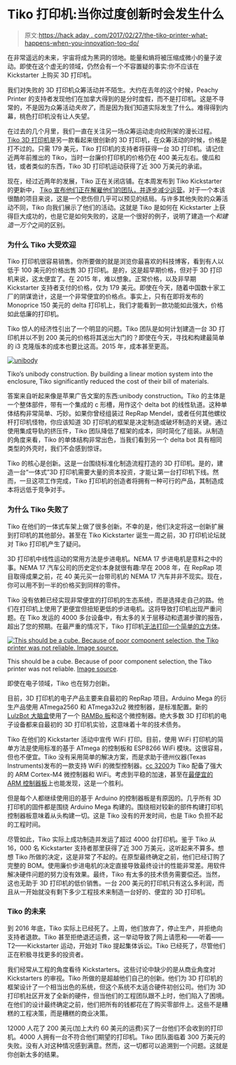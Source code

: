 # Tiko 打印机:当你过度创新时会发生什么

> 原文:[https://hack aday . com/2017/02/27/the-tiko-printer-what-happens-when-you-innovation-too-do/](https://hackaday.com/2017/02/27/the-tiko-printer-what-happens-when-you-innovate-too-much/)

在非常遥远的未来，宇宙将成为黑洞的领地。能量和熵将被压缩成微小的量子波动。即使在这个虚无的领域，仍然会有一个不容置疑的事实:你不应该在 Kickstarter 上购买 3D 打印机。

我们对失败的 3D 打印机众筹活动并不陌生。大约在去年的这个时候，Peachy Printer 的支持者发现他们在加拿大得到的是分时度假，而不是打印机。这是不寻常的，不是因为众筹活动*失败了*，而是因为我们知道实际发生了什么。难得得到内幕，桃色打印机没有让人失望。

在过去的几个月里，我们一直在关注另一场众筹运动走向绞刑架的漫长过程。[Tiko 3D 打印机](https://www.tiko3d.com/)是另一款看起来很创新的 3D 打印机，在众筹活动的时候，价格是打不过的。只需 179 美元，Tiko 打印机的支持者将获得一台 3D 打印机。请记住近两年前推出的 Tiko，当时一台廉价打印机的价格仍在 400 美元左右。傻瓜和钱，或者类似的东西，Tiko 3D 打印机运动获得了近 300 万美元的承诺。

现在，经过近两年的发展，Tiko 正在关闭店铺。在本周发布到 Tiko Kickstarter 的更新中， [Tiko 宣布他们正在解雇他们的团队，并逐步减少运营](https://www.kickstarter.com/projects/tiko3d/tiko-the-unibody-3d-printer/posts/1809879)。对于一个本该很酷的项目来说，这是一个悲伤但几乎可以预见的结局。与许多其他失败的众筹活动不同，Tiko 向我们展示了他们的活动。这就是 Tiko 是如何在 Kickstarter 上获得巨大成功的，也是它是如何失败的，这是一个很好的例子，说明了建造一个*和建造一万个*之间的区别。

### 为什么 Tiko 大受欢迎

Tiko 打印机很容易销售。你所要做的就是浏览你最喜欢的科技博客，看到有人以低于 100 美元的价格出售 3D 打印机。是的，这是超早期价格，但对于 3D 打印机来说，这太便宜了。在 2015 年，难以想象。正常价格，以及非早期 Kickstarter 支持者支付的价格，仅为 179 美元。即使在今天，随着中国数十家工厂的阴谋诡计，这是一个非常便宜的价格点。事实上，只有在即将发布的 Monoprice 150 美元的 delta 打印机上，我们才能看到一款功能如此强大，价格如此低廉的打印机。

Tiko 惊人的经济性引出了一个明显的问题。Tiko 团队是如何计划建造一台 3D 打印机并以不到 200 美元的价格将其送出大门的？即使在今天，寻找和构建最简单的 i3 克隆版本的成本也要比这高。2015 年，成本甚至更高。

[![unibody](../Images/0d15f1d72f355a9863c44d2a1383815d.png)](https://hackaday.com/wp-content/uploads/2017/02/unibody.jpg)

Tiko’s unibody construction. By building a linear motion system into the enclosure, Tiko significantly reduced the cost of their bill of materials.

答案来自听起来像是苹果广告文案的东西:unibody construction。Tiko 的主体是一个整体部件，带有一个集成的 c 形槽，用作这个 delta bot 的线性轨道。这种单体结构非常简单、巧妙。如果你曾经组装过 RepRap Mendel，或者任何其他螺纹杆打印机怪物，你应该知道 3D 打印机的框架是决定制造或破坏制造的关键。通过使用集成导轨的挤压件，Tiko 团队降低了框架的成本，同时简化了组装。从制造的角度来看，Tiko 的单体结构非常出色，当我们看到另一个 delta bot 具有相同类型的外壳时，我们不会感到惊讶。

Tiko 的核心是创新。这是一台围绕标准化制造流程打造的 3D 打印机。是的，建造一台“一体式”3D 打印机需要大量的资本投资，才能让第一台打印机下线。然而，一旦这项工作完成，Tiko 打印机的创造者将拥有一种可行的产品，其制造成本将远低于竞争对手。

### 为什么 Tiko 失败了

Tiko 在他们的一体式车架上做了很多创新。不幸的是，他们决定将这一创新扩展到打印机的其他部分。甚至在 Tiko Kickstarter 诞生一周之前，3D 打印机论坛就对 Tiko 打印机产生了疑问。

3D 打印机中线性运动的常用方法是步进电机。NEMA 17 步进电机是意料之中的事。NEMA 17 汽车公司的历史定价本身就很有趣:早在 2008 年，在 RepRap 项目取得成果之前，花 40 美元买一台带司机的 NEMA 17 汽车并非不现实。现在，你可以用不到一半的价格买到同样的零件。

Tiko 没有依赖已经实现非常便宜的打印机的生态系统，而是选择走自己的路。他们在打印机上使用了更便宜但扭矩更低的步进电机。这将导致打印机出现严重问题。在 Tiko 发运的 4000 多台设备中，有太多的关于层移动和遗漏步骤的报告，超出了您的预期。在最严重的情况下，Tiko 打印机[无法打印一个简单的立方体](https://www.youtube.com/watch?v=TixJhVpze7Y)。

[![This should be a cube. Because of poor component selection, the Tiko printer was not reliable. Image source.](../Images/3b0dcecd37a2a8500f08e38cfbb36ab9.png)](https://hackaday.com/wp-content/uploads/2017/02/layershifting.png)

This should be a cube. Because of poor component selection, the Tiko printer was not reliable. [Image source](https://www.youtube.com/watch?v=TixJhVpze7Y).

即使在电子领域，Tiko 也在努力创新。

目前，3D 打印机的电子产品主要来自最初的 RepRap 项目。Arduino Mega 的衍生产品使用 ATmega2560 和 ATmega32u2 微控制器，是标准配置。新的 [LulzBot 大脑盒](https://www.lulzbot.com/store/parts/taz-6-controller-box)使用了一个 [RAMBo 板](http://reprap.org/wiki/Rambo)和这个微控制器。绝大多数 3D 打印机的电子设备都来自最初的 3D 打印机实验，这意味着十年的技术债务。

Tiko 在他们的 Kickstarter 活动中宣传 WiFi 打印。目前，使用 WiFi 打印机的简单方法是使用标准的基于 ATmega 的控制板和 ESP8266 WiFi 模块。这很容易，但也不便宜。Tiko 没有采用简单的解决方案，而是求助于德州仪器(Texas Instruments)发布的一款支持 WiFi 的微型控制器。[cc 3200](http://www.ti.com/product/CC3200)为 Tiko 配备了强大的 ARM Cortex-M4 微控制器和 WiFi。考虑到平稳的加速，甚至在[最便宜的 ARM 控制器板](http://hackaday.com/2016/06/13/review-monoprice-mp-select-mini-3d-printer/)上也能发现，这是一个胜利。

但是每个人都继续使用旧的基于 Arduino 的控制器板是有原因的。几乎所有 3D 打印机的固件都是围绕 Arduino Mega 构建的。围绕相对较新的部件构建打印机控制器板意味着从头构建一切。这是 Tiko 没有的开发时间，也是 Tiko 负担不起的工程时间。

尽管如此，Tiko 实际上成功制造并发运了超过 4000 台打印机。鉴于 Tiko 从 16，000 名 Kickstarter 支持者那里获得了近 300 万美元，这听起来不算多。想想 Tiko 所做的决定，这是非常了不起的。在原型最终确定之前，他们已经订购了完整的 BOM。使用廉价步进电机的决定直接导致最终设计的性能非常差。用软件解决硬件问题的努力没有效果。最终，Tiko 有太多的技术债务需要偿还。当然，这也无助于 3D 打印机的低价销售。一台 200 美元的打印机只有这么多利润，而且从一开始就没有剩下多少工程技术来制造一台好的、便宜的 3D 打印机。

### Tiko 的未来

到 2016 年底，Tiko 实际上已经死了。上周，他们放弃了，停止生产，并拒绝向支持者退款。Tiko 甚至拒绝退还运费，这一举动导致了网上请愿和——听着——T2——Kickstarter 运动，开始对 Tiko 提起集体诉讼。Tiko 已经死了，尽管他们正在积极寻找更多的投资者。

我们经常从工程的角度看待 Kickstarters。这些讨论中缺少的是从商业角度对 Kickstarters 的审视。Tiko 所做的是超越他们自己的创新。他们为 3D 打印机的框架设计了一个相当出色的系统，但这个系统不太适合硬件初创公司。他们为 3D 打印机社区开发了全新的硬件，但当他们的工程团队跟不上时，他们陷入了困境。在他们的设计最终确定之前，他们把所有的钱都花在了购买零部件上。这些不是糟糕的工程决策，而是糟糕的商业决策。

12000 人花了 200 美元(加上大约 60 美元的运费)买了一台他们不会收到的打印机。4000 人拥有一台不符合他们期望的打印机。Tiko 团队面临着 300 万美元的失败。没有人对这种情况感到满意。然而，这一切都可以追溯到一个问题。这就是你创新太多的结果。